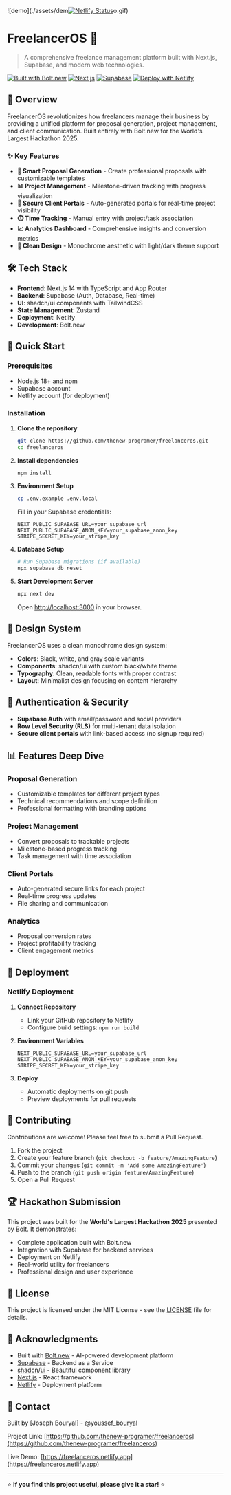 ![demo](./assets/dem[![Netlify Status](https://api.netlify.com/api/v1/badges/0750b927-c3e5-4ad9-8697-b2a74f3dafe2/deploy-status)](https://app.netlify.com/projects/freelanceros/deploys)o.gif)

# FreelancerOS 🚀

> A comprehensive freelance management platform built with Next.js, Supabase, and modern web technologies.

[![Built with Bolt.new](https://img.shields.io/badge/Built%20with-Bolt.new-000000?style=flat-square)](https://bolt.new)
[![Next.js](https://img.shields.io/badge/Next.js-14-black?style=flat-square&logo=next.js)](https://nextjs.org)
[![Supabase](https://img.shields.io/badge/Supabase-3ECF8E?style=flat-square&logo=supabase&logoColor=white)](https://supabase.com)
[![Deploy with Netlify](https://img.shields.io/badge/Deploy%20with-Netlify-00C7B7?style=flat-square&logo=netlify&logoColor=white)](https://netlify.com)

## 🎯 Overview

FreelancerOS revolutionizes how freelancers manage their business by providing a unified platform for proposal generation, project management, and client communication. Built entirely with Bolt.new for the World's Largest Hackathon 2025.

### ✨ Key Features

- **🤖 Smart Proposal Generation** - Create professional proposals with customizable templates
- **📊 Project Management** - Milestone-driven tracking with progress visualization
- **🔗 Secure Client Portals** - Auto-generated portals for real-time project visibility
- **⏱️ Time Tracking** - Manual entry with project/task association
- **📈 Analytics Dashboard** - Comprehensive insights and conversion metrics
- **🎨 Clean Design** - Monochrome aesthetic with light/dark theme support

## 🛠️ Tech Stack

- **Frontend**: Next.js 14 with TypeScript and App Router
- **Backend**: Supabase (Auth, Database, Real-time)
- **UI**: shadcn/ui components with TailwindCSS
- **State Management**: Zustand
- **Deployment**: Netlify
- **Development**: Bolt.new

## 🚀 Quick Start

### Prerequisites

- Node.js 18+ and npm
- Supabase account
- Netlify account (for deployment)

### Installation

1. **Clone the repository**
   ```bash
   git clone https://github.com/thenew-programer/freelanceros.git
   cd freelanceros
   ```

2. **Install dependencies**
   ```bash
   npm install
   ```

3. **Environment Setup**
   ```bash
   cp .env.example .env.local
   ```
   
   Fill in your Supabase credentials:
   ```env
   NEXT_PUBLIC_SUPABASE_URL=your_supabase_url
   NEXT_PUBLIC_SUPABASE_ANON_KEY=your_supabase_anon_key
   STRIPE_SECRET_KEY=your_stripe_key
   ```

4. **Database Setup**
   ```bash
   # Run Supabase migrations (if available)
   npx supabase db reset
   ```

5. **Start Development Server**
   ```bash
   npx next dev
   ```

   Open [http://localhost:3000](http://localhost:3000) in your browser.


## 🎨 Design System

FreelancerOS uses a clean monochrome design system:

- **Colors**: Black, white, and gray scale variants
- **Components**: shadcn/ui with custom black/white theme
- **Typography**: Clean, readable fonts with proper contrast
- **Layout**: Minimalist design focusing on content hierarchy

## 🔐 Authentication & Security

- **Supabase Auth** with email/password and social providers
- **Row Level Security (RLS)** for multi-tenant data isolation
- **Secure client portals** with link-based access (no signup required)

## 📊 Features Deep Dive

### Proposal Generation
- Customizable templates for different project types
- Technical recommendations and scope definition
- Professional formatting with branding options

### Project Management
- Convert proposals to trackable projects
- Milestone-based progress tracking
- Task management with time association

### Client Portals
- Auto-generated secure links for each project
- Real-time progress updates
- File sharing and communication

### Analytics
- Proposal conversion rates
- Project profitability tracking
- Client engagement metrics

## 🚀 Deployment

### Netlify Deployment

1. **Connect Repository**
   - Link your GitHub repository to Netlify
   - Configure build settings: `npm run build`

2. **Environment Variables**
   ```
   NEXT_PUBLIC_SUPABASE_URL=your_supabase_url
   NEXT_PUBLIC_SUPABASE_ANON_KEY=your_supabase_anon_key
   STRIPE_SECRET_KEY=your_stripe_key
   ```

3. **Deploy**
   - Automatic deployments on git push
   - Preview deployments for pull requests

## 🤝 Contributing

Contributions are welcome! Please feel free to submit a Pull Request.

1. Fork the project
2. Create your feature branch (`git checkout -b feature/AmazingFeature`)
3. Commit your changes (`git commit -m 'Add some AmazingFeature'`)
4. Push to the branch (`git push origin feature/AmazingFeature`)
5. Open a Pull Request

## 🏆 Hackathon Submission

This project was built for the **World's Largest Hackathon 2025** presented by Bolt. It demonstrates:

- Complete application built with Bolt.new
- Integration with Supabase for backend services
- Deployment on Netlify
- Real-world utility for freelancers
- Professional design and user experience

## 📝 License

This project is licensed under the MIT License - see the [LICENSE](LICENSE) file for details.

## 🙏 Acknowledgments

- Built with [Bolt.new](https://bolt.new) - AI-powered development platform
- [Supabase](https://supabase.com) - Backend as a Service
- [shadcn/ui](https://ui.shadcn.com) - Beautiful component library
- [Next.js](https://nextjs.org) - React framework
- [Netlify](https://netlify.com) - Deployment platform

## 📧 Contact

Built by [Joseph Bouryal] - [@youssef_bouryal](https://twitter.com/youssef_bouryal)

Project Link: [https://github.com/thenew-programer/freelanceros](https://github.com/thenew-programer/freelanceros)

Live Demo: [https://freelanceros.netlify.app](https://freelanceros.netlify.app)

---

⭐ **If you find this project useful, please give it a star!** ⭐
